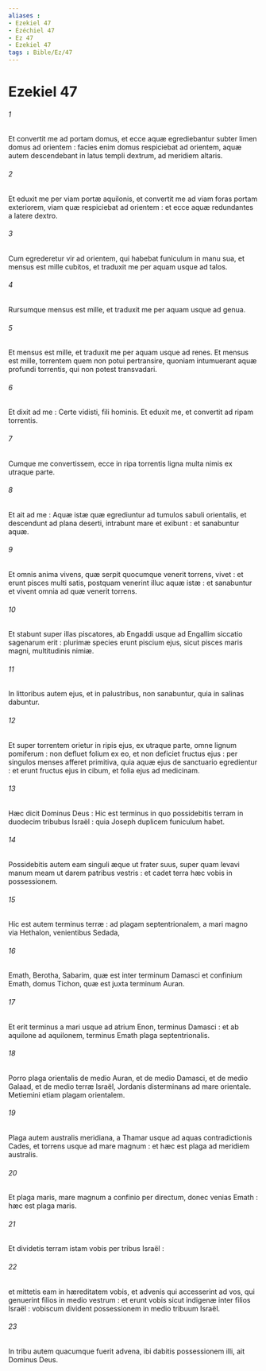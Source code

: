 ```yaml
---
aliases : 
- Ezekiel 47
- Ézéchiel 47
- Ez 47
- Ezekiel 47
tags : Bible/Ez/47
---
```


# Ezekiel 47

###### 1
Et convertit me ad portam domus, et ecce aquæ egrediebantur subter limen domus ad orientem : facies enim domus respiciebat ad orientem, aquæ autem descendebant in latus templi dextrum, ad meridiem altaris.
###### 2
Et eduxit me per viam portæ aquilonis, et convertit me ad viam foras portam exteriorem, viam quæ respiciebat ad orientem : et ecce aquæ redundantes a latere dextro.
###### 3
Cum egrederetur vir ad orientem, qui habebat funiculum in manu sua, et mensus est mille cubitos, et traduxit me per aquam usque ad talos.
###### 4
Rursumque mensus est mille, et traduxit me per aquam usque ad genua.
###### 5
Et mensus est mille, et traduxit me per aquam usque ad renes. Et mensus est mille, torrentem quem non potui pertransire, quoniam intumuerant aquæ profundi torrentis, qui non potest transvadari.
###### 6
Et dixit ad me : Certe vidisti, fili hominis. Et eduxit me, et convertit ad ripam torrentis.
###### 7
Cumque me convertissem, ecce in ripa torrentis ligna multa nimis ex utraque parte.
###### 8
Et ait ad me : Aquæ istæ quæ egrediuntur ad tumulos sabuli orientalis, et descendunt ad plana deserti, intrabunt mare et exibunt : et sanabuntur aquæ.
###### 9
Et omnis anima vivens, quæ serpit quocumque venerit torrens, vivet : et erunt pisces multi satis, postquam venerint illuc aquæ istæ : et sanabuntur et vivent omnia ad quæ venerit torrens.
###### 10
Et stabunt super illas piscatores, ab Engaddi usque ad Engallim siccatio sagenarum erit : plurimæ species erunt piscium ejus, sicut pisces maris magni, multitudinis nimiæ.
###### 11
In littoribus autem ejus, et in palustribus, non sanabuntur, quia in salinas dabuntur.
###### 12
Et super torrentem orietur in ripis ejus, ex utraque parte, omne lignum pomiferum : non defluet folium ex eo, et non deficiet fructus ejus : per singulos menses afferet primitiva, quia aquæ ejus de sanctuario egredientur : et erunt fructus ejus in cibum, et folia ejus ad medicinam.
###### 13
Hæc dicit Dominus Deus : Hic est terminus in quo possidebitis terram in duodecim tribubus Israël : quia Joseph duplicem funiculum habet.
###### 14
Possidebitis autem eam singuli æque ut frater suus, super quam levavi manum meam ut darem patribus vestris : et cadet terra hæc vobis in possessionem.
###### 15
Hic est autem terminus terræ : ad plagam septentrionalem, a mari magno via Hethalon, venientibus Sedada,
###### 16
Emath, Berotha, Sabarim, quæ est inter terminum Damasci et confinium Emath, domus Tichon, quæ est juxta terminum Auran.
###### 17
Et erit terminus a mari usque ad atrium Enon, terminus Damasci : et ab aquilone ad aquilonem, terminus Emath plaga septentrionalis.
###### 18
Porro plaga orientalis de medio Auran, et de medio Damasci, et de medio Galaad, et de medio terræ Israël, Jordanis disterminans ad mare orientale. Metiemini etiam plagam orientalem.
###### 19
Plaga autem australis meridiana, a Thamar usque ad aquas contradictionis Cades, et torrens usque ad mare magnum : et hæc est plaga ad meridiem australis.
###### 20
Et plaga maris, mare magnum a confinio per directum, donec venias Emath : hæc est plaga maris.
###### 21
Et dividetis terram istam vobis per tribus Israël :
###### 22
et mittetis eam in hæreditatem vobis, et advenis qui accesserint ad vos, qui genuerint filios in medio vestrum : et erunt vobis sicut indigenæ inter filios Israël : vobiscum divident possessionem in medio tribuum Israël.
###### 23
In tribu autem quacumque fuerit advena, ibi dabitis possessionem illi, ait Dominus Deus.
